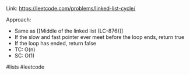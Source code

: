Link: https://leetcode.com/problems/linked-list-cycle/

Approach: 
- Same as [[Middle of the linked list (LC-876)]] 
- If the slow and fast pointer ever meet before the loop ends, return true
- If the loop has ended, return false
- TC: O(n)
- SC: O(1)

#lists #leetcode 